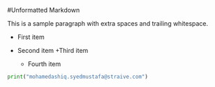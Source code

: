#Unformatted Markdown

This is a sample paragraph with extra spaces and trailing whitespace.

- First item
- Second item
  +Third item

  - Fourth item

```py
print("mohamedashiq.syedmustafa@straive.com")

```
